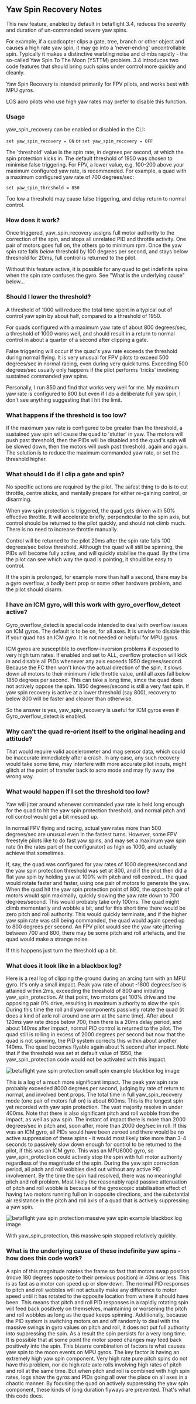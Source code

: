 ## Yaw Spin Recovery Notes

This new feature, enabled by default in betaflight 3.4, reduces the severity and duration of un-commanded severe yaw spins.
   
For example, if a quadcopter clips a gate, tree, branch or other object and causes a high rate yaw spin, it may go into a 'never-ending' uncontrollable spin.  Typically it makes a distinctive warbling noise and climbs rapidly - the so-called Yaw Spin To The Moon (YSTTM) problem.  3.4 introduces two code features that should bring such spins under control more quickly and cleanly.

Yaw Spin Recovery is intended primarily for FPV pilots, and works best with MPU gyros.

LOS acro pilots who use high yaw rates may prefer to disable this function.

### Usage

yaw_spin_recovery can be enabled or disabled in the CLI:

```set yaw_spin_recovery = ON``` or ```set yaw_spin_recovery = OFF``` 

The 'threshold' value is the spin rate, in degrees per second, at which the spin protection kicks in.  The default threshold of 1950 was chosen to minimise false triggering.  For FPV, a lower value, e.g. 100-200 above your maximum configured yaw rate, is recommended. For example, a quad with a maximum configured yaw rate of 700 degrees/sec:

```set yaw_spin_threshold = 850```

Too low a threshold may cause false triggering, and delay return to normal control.

### How does it work?

Once triggered, yaw_spin_recovery assigns full motor authority to the correction of the spin, and stops all unrelated PID and throttle activity.  One pair of motors goes full on, the others go to minimum rpm.  Once the yaw spin rate falls *below* threshold by 100 degrees per second, and stays below threshold for 20ms, full control is returned to the pilot.  

Without this feature active, it is possible for any quad to get indefinite spins when the spin rate confuses the gyro.  See "What is the underlying cause" below... 

### Should I lower the threshold?

A threshold of 1000 will reduce the total time spent in a typical out of control yaw spin by about half, compared to a threshold of 1950.  

For quads configured with a maximum yaw rate of about 800 degrees/sec, a threshold of 1000 works well, and should result in a return to normal control in about a quarter of a second after clipping a gate.

False triggering will occur if the quad's yaw rate exceeds the threshold during normal flying.  It is very unusual for FPV pilots to exceed 500 degrees/sec in normal racing, even during very quick turns.  Exceeding 500 degrees/sec usually only happens if the pilot performs 'tricks' involving sustained commanded yaw spins.  

Personally, I run 850 and find that works very well for me.  My maximum yaw rate is configured to 800 but even if I do a deliberate full yaw spin, I don't see anything suggesting that I hit the limit.

### What happens if the threshold is too low?

If the maximum yaw rate is configured to be greater than the threshold, a sustained yaw spin will cause the quad to 'stutter' in yaw.  The motors will push past threshold, then the PIDs will be disabled and the quad's spin will be slowed down, then the motors will push past threshold, again and again.  The solution is to reduce the maximum commanded yaw rate, or set the threshold higher.

### What should I do if I clip a gate and spin?

No specific actions are required by the pilot.  The safest thing to do is to cut throttle, centre sticks, and mentally prepare for either re-gaining control, or disarming.  

When yaw spin protection is triggered, the quad gets driven with 50% effective throttle.  It will accelerate briefly, perpendicular to the spin axis, but control should be returned to the pilot quickly, and should not climb much.  There is no need to increase throttle manually.

Control will be returned to the pilot 20ms after the spin rate falls 100 degrees/sec below threshold.  Although the quad will still be spinning, the PIDs will become fully active, and will quickly stabilise the quad.  By the time the pilot can see which way the quad is pointing, it should be easy to control. 

If the spin is prolonged, for example more than half a second, there may be a gyro overflow, a badly bent prop or some other hardware problem, and the pilot should disarm.

### I have an ICM gyro, will this work with gyro_overflow_detect active?

Gyro_overflow_detect is special code intended to deal with overflow issues on ICM gyros.  The default is to be on, for all axes.  It is unwise to disable this if your quad has an ICM gyro.  It is not needed or helpful for MPU gyros.

ICM gyros are susceptible to overflow-inversion problems if exposed to very high turn rates.  If enabled and set to ALL, overflow protection will kick in and disable all PIDs whenever any axis exceeds 1950 degrees/second.  Because the FC then won't know the actual direction of the spin, it slows down all motors to their minimum / idle throttle value, until all axes fall below 1850 degrees per second.  This can take a long time, since the quad does not actively oppose the spin.  1850 degrees/second is still a very fast spin.  If yaw spin recovery is active at a lower threshold (say 800), recovery to below 800 will be faster and cleaner than otherwise.  

So the answer is yes, yaw_spin_recovery is useful for ICM gyros even if Gyro_overflow_detect is enabled.

### Why can't the quad re-orient itself to the original heading and attitude?

That would require valid accelerometer and mag sensor data, which could be inaccurate immediately after a crash.  In any case, any such recovery would take some time, may interfere with more accurate pilot inputs, might glitch at the point of transfer back to acro mode and may fly away the wrong way.

### What would happen if I set the threshold too low?

Yaw will jitter around whenever commanded yaw rate is held long enough for the quad to hit the yaw spin protection threshold, and normal pitch and roll control would get a bit messed up.

In normal FPV flying and racing, actual yaw rates more than 500 degrees/sec are unusual even in the fastest turns.  However, some FPV freestyle pilots like to do fast yaw spins, and may set a maximum yaw spin rate (in the rates part of the configurator) as high as 1000, and actually achieve that sometimes.  

If, say, the quad was configured for yaw rates of 1000 degrees/second and the yaw spin protection threshold was set at 800, and if the pilot then did a flat yaw spin by holding yaw at 100% with pitch and roll centred... the quad would rotate faster and faster, using one pair of motors to generate the yaw.  When the quad hit the yaw spin protection point of 800, the *opposite* pair of motors would spin maximally, quickly slowing the yaw rate down to 700 degrees/second.  This would probably take only 100ms.  The quad might climb momentarily and wobble a bit, and for this short time there would be zero pitch and roll authority.  This would quickly terminate, and if the higher yaw spin rate was still being commanded, the quad would again speed up to 800 degrees per second.  An FPV pilot would see the yaw rate jittering between 700 and 800, there may be some pitch and roll artefacts, and the quad would make a strange noise.  

If this happens just turn the threshold up a bit.

### What does it look like in a blackbox log?

Here is a real log of clipping the ground during an arcing turn with an MPU gyro.  It's only a small impact.  Peak yaw rate of about -1800 degrees/sec is attained within 2ms, exceeding the threshold of 800 and initiating yaw_spin_protection.  At that point, two motors get 100% drive and the opposing pair 0% drive, resulting in maximum authority to slow the spin.  During this time the roll and yaw components passively rotate the quad (it does a kind of axle roll around one arm at the same time).  After about 120ms yaw rate drops below 700, then there is a 20ms delay period, and about 140ms after impact, normal PID control is returned to the pilot.  The quad still is rolling in excess of 2000 degrees per second but now that the quad is not spinning, the PID system corrects this within about another 140ms.  The quad becomes flyable again about ¼ second after impact.  Note that if the threshold was set at default value of 1950, the yaw_spin_protection code would not be activated with this impact.  

![betaflight yaw spin protection small spin example blackbox log image](https://user-images.githubusercontent.com/11737748/39326254-b72d6d02-49d7-11e8-95e2-62a01f78e6c6.jpg)

This is a log of a much more significant impact.  The peak yaw spin rate probably exceeded 8000 degrees per second, judging by rate of return to normal, and involved bent props.  The total time in full yaw_spin_recovery mode (one pair of motors full on) is about 600ms.  This is the longest spin yet recorded with yaw spin protection.  The vast majority resolve in under 400ms.  Note that there is also significant pitch and roll wobble from the impact, as well as yaw spin.  The instant of impact there is more than 2000 degrees/sec in pitch and, soon after, more than 2000 deg/sec in roll.  If this was an ICM gyro, all PIDs would have been zeroed and there would be no active suppression of these spins - it would most likely take more than 3-4 seconds to passively slow down enough for control to be returned to the pilot, if this was an ICM gyro.  This was an MPU6000 gyro, so yaw_spin_protection could actively stop the spin with full motor authority regardless of the magnitude of the spin.  During the yaw spin correction period, all pitch and roll wobbles died out without any active PID involvement.  By the time the spin had resolved, there was no meaningful pitch and roll problem.  Most likely the reasonably rapid passive attenuation of pitch and roll wobble is because of the gyroscopic stabilisation effect of having two motors running full on in opposite directions, and the substantial air resistance in the pitch and roll axis of a quad that is actively suppressing a yaw spin.  

![betaflight yaw spin protection massive yaw spin example blackbox log image](https://user-images.githubusercontent.com/11737748/39326261-be444840-49d7-11e8-887f-a1b86e988311.jpg)

With yaw_spin_protection, this massive spin stopped relatively quickly.  

### What is the underlying cause of these indefinite yaw spins - how does this code work?

A spin of this magnitude rotates the frame so fast that motors swap position (move 180 degrees opposite to their previous position) in 40ms or less.  This is as fast as a motor can speed up or slow down.  The normal PID responses to pitch and roll wobbles will not actually make any difference to motor speed until it has rotated to the opposite location from where it should have been.  This means that pitch and roll PID responses in a rapidly rotating spin will feed back positively on themselves, maintaining or worsening the pitch and roll wobbles as long as the quad keeps spinning.  Additionally, because the PID system is switching motors on and off randomly to deal with the massive swings in gyro values on pitch and roll, it does not put full authority into suppressing the spin.  As a result the spin persists for a very long time.  It is possible that at some point the motor speed changes may feed back positively into the spin.  This bizarre combination of factors is what causes yaw spin to the moon events on MPU gyros.  The key factor is having an extremely high yaw spin component.  Very high rate pure pitch spins do not have this problem, nor do high rate axle rolls involving high rates of pitch and roll at the same time.  But when pitch and roll is combined with high spin rates, logs show the gyros and PIDs going all over the place on all axes in a chaotic manner.  By focusing the quad on actively suppressing the yaw spin component, these kinds of long duration flyways are prevented.  That's what this code does.
